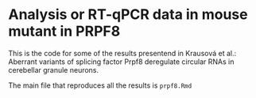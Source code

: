 # Analysis or RT-qPCR data in mouse mutant in PRPF8

This is the code for some of the results presentend in Krausová et al.: Aberrant variants of splicing factor Prpf8 deregulate circular RNAs in cerebellar granule neurons.

The main file that reproduces all the results is `prpf8.Rmd`

